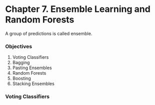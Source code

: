 # Chapter 7. Ensemble Learning and Random Forests

A group of predictions is called ensemble. 

### Objectives 

1. Voting Classifiers
2. Bagging
3. Pasting Ensembles
4. Random Forests
5. Boosting
6. Stacking Ensembles

### Voting Classifiers


























